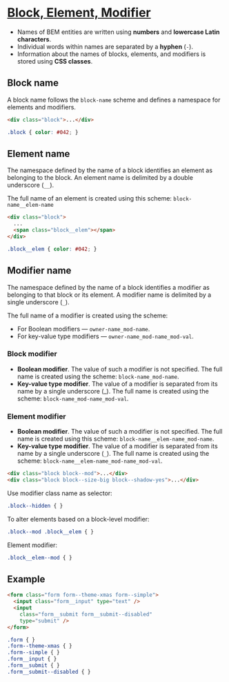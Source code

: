 # [Block, Element, Modifier](https://en.bem.info/)

- Names of BEM entities are written using __numbers__ and __lowercase Latin characters__.
- Individual words within names are separated by a __hyphen__ (`-`).
- Information about the names of blocks, elements, and modifiers is stored using __CSS classes__.

## Block name

A block name follows the `block-name` scheme and defines a namespace for elements and modifiers.

```html
<div class="block">...</div>
```

```css
.block { color: #042; }
```

## Element name

The namespace defined by the name of a block identifies an element as belonging to the block. An element name is delimited by a double underscore (`__`).

The full name of an element is created using this scheme: `block-name__elem-name`

```html
<div class="block">
  ...
  <span class="block__elem"></span>
</div>
```

```css
.block__elem { color: #042; }
```

## Modifier name

The namespace defined by the name of a block identifies a modifier as belonging to that block or its element. A modifier name is delimited by a single underscore (`_`).

The full name of a modifier is created using the scheme:

- For Boolean modifiers — `owner-name_mod-name`.
- For key-value type modifiers — `owner-name_mod-name_mod-val`.

### Block modifier

- __Boolean modifier__. The value of such a modifier is not specified. The full name is created using the scheme: `block-name_mod-name`.
- __Key-value type modifier__. The value of a modifier is separated from its name by a single underscore (_). The full name is created using the scheme: `block-name_mod-name_mod-val`.

### Element modifier

- __Boolean modifier__. The value of such a modifier is not specified. The full name is created using this scheme: `block-name__elem-name_mod-name`.
- __Key-value type modifier__. The value of a modifier is separated from its name by a single underscore (`_`). The full name is created using the scheme: `block-name__elem-name_mod-name_mod-val`.

```html
<div class="block block--mod">...</div>
<div class="block block--size-big block--shadow-yes">...</div>
```

Use modifier class name as selector:

```css
.block--hidden { }
```

To alter elements based on a block-level modifier:

```css
.block--mod .block__elem { }
```

Element modifier:

```css
.block__elem--mod { }
```

## Example

```html
<form class="form form--theme-xmas form--simple">
  <input class="form__input" type="text" />
  <input
    class="form__submit form__submit--disabled"
    type="submit" />
</form>
```

```css
.form { }
.form--theme-xmas { }
.form--simple { }
.form__input { }
.form__submit { }
.form__submit--disabled { }
```
